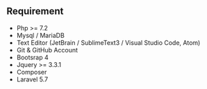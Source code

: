 ## Requirement
- Php >= 7.2
- Mysql / MariaDB 
- Text Editor (JetBrain / SublimeText3 / Visual Studio Code, Atom)
- Git & GitHub Account
- Bootsrap 4
- Jquery >= 3.3.1
- Composer
- Laravel 5.7